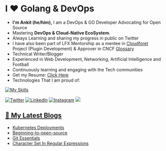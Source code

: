 <h1>I ❤️ Golang & DevOps</h1>

<!-- Introduction -->
- <b> I'm Ankit (he/him),</b> I am a DevOps & GO Developer Advocating for Open Source
- Mastering <b>DevOps & Cloud-Native EcoSystem</b>.
- Always Learning and sharing my progress in public on Twitter</a>
- I have also been part of LFX Mentorship as a mentee in [Cloudforet](https://github.com/cloudforet-io) Project (Plugin Development) & Approver in CNCF [Glossary](https://github.com/cncf/glossary)
- Technical Writer/Blogger
- Experienced in Web Development, Networking, Artificial Intelligence and Football
- Continuously learning and engaging with the Tech communities
- Get my Resume: [Click Here](https://drive.google.com/file/d/1XlSLyvCg2D3-xPQMG1k4_6MIHf8xG4NR/view?usp=sharing)
- Technologies That I am proud of:

<!-- My Skills -->
[![My Skills](https://skillicons.dev/icons?i=arduino,html,css,bootstrap,materialui,js,react,postman,mysql,github,gitlab,java,bash,powershell,git,githubactions,go,py,linux,ansible,docker,kubernetes,jenkins,grafana,wasm,aws,gcp,netlify,vscode&perline=8)](https://skillicons.dev)

<!-- Socials stats -->
[![Twitter](https://img.shields.io/badge/Twitter-%231DA1F2.svg?logo=Twitter&logoColor=white)](https://twitter.com/ankiit111)  [![LinkedIn](https://img.shields.io/badge/LinkedIn-%230077B5.svg?logo=linkedin&logoColor=white)](https://www.linkedin.com/in/ankit-k-6217b6225/)
[![Instagram](https://img.shields.io/badge/Instagram-%23E4405F.svg?logo=Instagram&logoColor=white)](https://www.instagram.com/ankitstwt/)
<a href="https://bmc.link/Ankistwt"><img src="https://img.shields.io/badge/buy%20me%20a-coffee-orange?style=flat&logo=ko-fi">

  
<!-- My blogs -->
## 📕 My Latest Blogs
<!-- BLOG-POST-LIST:START -->
- [Kubernetes Deployments](https://kumarankit1.hashnode.dev/mastering-kubernetes-deployments-orchestrating-your-containerized-applications)
- [Beginning-to-open-source](https://kumarankit1.hashnode.dev/beginning-to-open-source)
- [Git Essentials](https://kumarankit1.hashnode.dev/mindsdb)
- [Character Set In Regular Expressions](https://kumarankit1.hashnode.dev/character-set-in-regular-expressions)
<!-- BLOG-POST-LIST:END -->
